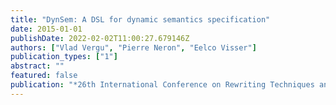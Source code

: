 ```yaml
---
title: "DynSem: A DSL for dynamic semantics specification"
date: 2015-01-01
publishDate: 2022-02-02T11:00:27.679146Z
authors: ["Vlad Vergu", "Pierre Neron", "Eelco Visser"]
publication_types: ["1"]
abstract: ""
featured: false
publication: "*26th International Conference on Rewriting Techniques and Applications (RTA 2015)*"
---
```


